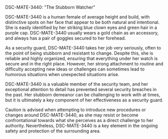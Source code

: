DSC-MATE-3440: "The Stubborn Watcher"

DSC-MATE-3440 is a human female of average height and build, with distinctive spots on her face that appear to be both natural and intentional. She is easily identified by her striking blue clown eyes and green hair in a purple cap. DSC-MATE-3440 usually wears a gold chain as an accessory, and always has a pair of goggles secured to her forehead.

As a security guard, DSC-MATE-3440 takes her job very seriously, often to the point of being stubborn and resistant to change. Despite this, she is reliable and highly organized, ensuring that everything under her watch is secure and in the right place. However, her strong attachment to routine and difficulty accepting new ideas or challenges can sometimes lead to humorous situations when unexpected situations arise.

DSC-MATE-3440 is a valuable member of the security team, and her exceptional attention to detail has prevented several security breaches in the past. Her stubborn demeanor can be challenging to work with at times, but it is ultimately a key component of her effectiveness as a security guard.

Caution is advised when attempting to introduce new procedures or changes around DSC-MATE-3440, as she may resist or become confrontational towards what she perceives as a direct challenge to her authority. Nevertheless, DSC-MATE-3440 is a key element in the ongoing safety and protection of the surrounding area.